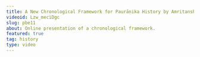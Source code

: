 ```yaml
---
title: A New Chronological Framework for Paurāṇika History by Amritanshu Pandey
videoid: Lzw_meciDgc
slug: pbe11
about: Online presentation of a chronological framework.
featured: true
tag: history
type: video
---
```

